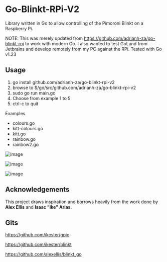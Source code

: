 # Go-Blinkt-RPi-V2

Library written in Go to allow controlling of the Pimoroni Blinkt on a Raspberry Pi.

NOTE: This was merely updated from https://github.com/adrianh-za/go-blinkt-rpi to work with modern Go.  I also wanted to test GoLand from Jetbrains and develop remotely from my PC against the RPi.  Tested with Go v1.23

## Usage ##

1) go install github.com/adrianh-za/go-blinkt-rpi-v2
2) browse to $/go/src/github.com/adrianh-za/go-blinkt-rpi-v2
3) sudo go run main.go
4) Choose from example 1 to 5
5) ctrl-c to quit

Examples
* colours.go
* kitt-colours.go
* kitt.go
* rainbow.go
* rainbow2.go

![image](https://github.com/user-attachments/assets/81dc7fe9-fc0a-4b90-93ba-63003ac3a359)

![image](https://github.com/user-attachments/assets/454a4cad-4caa-4dc1-bcb3-28815a7ad3af)

![image](https://github.com/user-attachments/assets/885b7a97-372d-4b74-b26a-9d5f65f1b833)

## Acknowledgements ##

This project draws inspiration and borrows heavily from the work done by <b>Alex Ellis</b> and <b>Isaac "Ike" Arias</b>.



## Gits ##

https://github.com/ikester/gpio

https://github.com/ikester/blinkt

https://github.com/alexellis/blinkt_go

